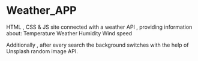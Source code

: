 # Weather_APP

HTML , CSS & JS site connected with a weather API , providing information about: 
Temperature
Weather
Humidity
Wind speed

Additionally , after every search the background switches with the help of Unsplash random image API.

